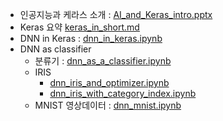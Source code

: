 - 인공지능과 케라스 소개 : [AI_and_Keras_intro.pptx](../material/AI_and_Keras_intro.pptx)
- Keras 요약 [keras_in_short.md](../material/keras_in_short.md)
- DNN in Keras : [dnn_in_keras.ipynb](../material/dnn_in_keras.ipynb)
- DNN as classifier
    - 분류기 : [dnn_as_a_classifier.ipynb](../material/dnn_as_a_classifier.ipynb)
    - IRIS
        - [dnn_iris_and_optimizer.ipynb](../material/dnn_iris_and_optimizer.ipynb)
        - [dnn_iris_with_category_index.ipynb](../material/dnn_iris_with_category_index.ipynb)
    - MNIST 영상데이터 : [dnn_mnist.ipynb](../material/dnn_mnist.ipynb)
